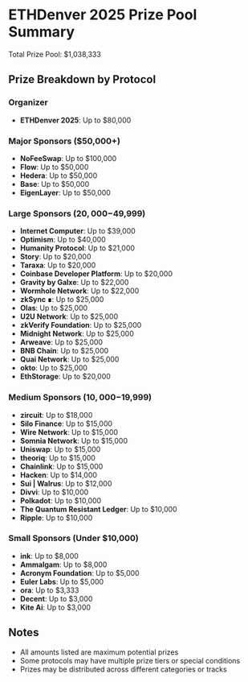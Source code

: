 # ETHDenver 2025 Prize Pool Summary
Total Prize Pool: $1,038,333

## Prize Breakdown by Protocol

### Organizer
- **ETHDenver 2025**: Up to $80,000

### Major Sponsors ($50,000+)
- **NoFeeSwap**: Up to $100,000
- **Flow**: Up to $50,000
- **Hedera**: Up to $50,000
- **Base**: Up to $50,000
- **EigenLayer**: Up to $50,000

### Large Sponsors ($20,000-$49,999)
- **Internet Computer**: Up to $39,000
- **Optimism**: Up to $40,000
- **Humanity Protocol**: Up to $21,000
- **Story**: Up to $20,000
- **Taraxa**: Up to $20,000
- **Coinbase Developer Platform**: Up to $20,000
- **Gravity by Galxe**: Up to $22,000
- **Wormhole Network**: Up to $22,000
- **zkSync ∎**: Up to $25,000
- **Olas**: Up to $25,000
- **U2U Network**: Up to $25,000
- **zkVerify Foundation**: Up to $25,000
- **Midnight Network**: Up to $25,000
- **Arweave**: Up to $25,000
- **BNB Chain**: Up to $25,000
- **Quai Network**: Up to $25,000
- **okto**: Up to $25,000
- **EthStorage**: Up to $20,000

### Medium Sponsors ($10,000-$19,999)
- **zircuit**: Up to $18,000
- **Silo Finance**: Up to $15,000
- **Wire Network**: Up to $15,000
- **Somnia Network**: Up to $15,000
- **Uniswap**: Up to $15,000
- **theoriq**: Up to $15,000
- **Chainlink**: Up to $15,000
- **Hacken**: Up to $14,000
- **Sui | Walrus**: Up to $12,000
- **Divvi**: Up to $10,000
- **Polkadot**: Up to $10,000
- **The Quantum Resistant Ledger**: Up to $10,000
- **Ripple**: Up to $10,000

### Small Sponsors (Under $10,000)
- **ink**: Up to $8,000
- **Ammalgam**: Up to $8,000
- **Acronym Foundation**: Up to $5,000
- **Euler Labs**: Up to $5,000
- **ora**: Up to $3,333
- **Decent**: Up to $3,000
- **Kite Ai**: Up to $3,000

## Notes
- All amounts listed are maximum potential prizes
- Some protocols may have multiple prize tiers or special conditions
- Prizes may be distributed across different categories or tracks 